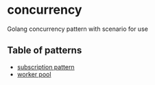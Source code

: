# concurrency
Golang concurrency pattern with scenario for use

## Table of patterns
- [subscription pattern](subscription)
- [worker pool](worker-pool)
